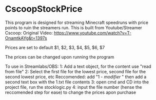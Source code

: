 # CscoopStockPrice
 
This program is designed for streaming Minecraft speedruns with price points to ruin the streamers run.
This is built from Youtube/Streamer Cscoop:
    Original Video: https://www.youtube.com/watch?v=T-OnamtkAYg&t=1397s

Prices are set to default $1, $2, $3, $4, $5, $6, $7

The prices can be changed upon running the program

To use in Streamlabs/OBS:
    1: Add a text object, for the content use "read from file"
    2: Select the first file for the lowest price, second file for the second lowest price, etc
        Reccomended: add "1 - *modifier* " then add a second text box with the 1.txt file contents
    3: open cmd and CD into the project file, run the stocklogic.py
    4: input the file number (hense the reccomended step for ease) to change the prices apon purchase
    